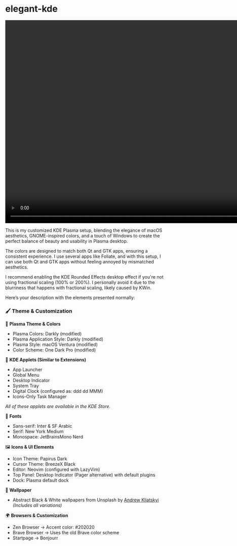 # elegant-kde

<video width="1280" height="640" controls>
  <source src="./elegant-kde.mp4" type="video/mp4">
  Your browser does not support the video tag.
</video>


This is my customized KDE Plasma setup, blending the elegance of macOS aesthetics, GNOME-inspired colors, and a touch of Windows to create the perfect balance of beauty and usability in Plasma desktop.

The colors are designed to match both Qt and GTK apps, ensuring a consistent experience. I use several apps like Foliate, and with this setup, I can use both Qt and GTK apps without feeling annoyed by mismatched aesthetics.

I recommend enabling the KDE Rounded Effects desktop effect if you're not using fractional scaling (100% or 200%). I personally avoid it due to the blurriness that happens with fractional scaling, likely caused by KWin.

Here’s your description with the elements presented normally:

### 🖌️ **Theme & Customization**

🎨 **Plasma Theme & Colors**  
- Plasma Colors: Darkly (modified)  
- Plasma Application Style: Darkly (modified)  
- Plasma Style: macOS Ventura (modified)  
- Color Scheme: One Dark Pro (modified)  

🧩 **KDE Applets (Similar to Extensions)**  
- App Launcher  
- Global Menu  
- Desktop Indicator  
- System Tray  
- Digital Clock (configured as: ddd dd MMM)  
- Icons-Only Task Manager  

*All of these applets are available in the KDE Store.*

🔡 **Fonts**  
- Sans-serif: Inter & SF Arabic  
- Serif: New York Medium  
- Monospace: JetBrainsMono Nerd  

🖼️ **Icons & UI Elements**  
- Icon Theme: Papirus Dark  
- Cursor Theme: BreezeX Black
- Editor: Neovim (configured with LazyVim)  
- Top Panel: Desktop Indicator (Pager alternative) with default plugins  
- Dock: Plasma default dock  

🌆 **Wallpaper**  
- Abstract Black & White wallpapers from Unsplash by [Andrew Kliatskyi](https://unsplash.com/@kirp)  
*(Includes all variations)*  

🌍 **Browsers & Customization**  
- Zen Browser → Accent color: #202020  
- Brave Browser → Uses the old Brave color scheme  
- Startpage → Bonjourr  